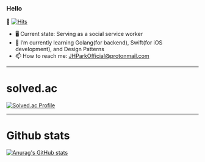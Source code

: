 ### Hello
👋 [![Hits](https://hits.seeyoufarm.com/api/count/incr/badge.svg?url=https%3A%2F%2Fgithub.com%2Fzzsza)](https://hits.seeyoufarm.com)

- 🖥 Current state: Serving as a social service worker
- 🌱 I’m currently learning Golang(for backend), Swift(for iOS development), and Design Patterns
- 📫 How to reach me: JHParkOfficial@protonmail.com


-------
# solved.ac

[![Solved.ac Profile](http://mazassumnida.wtf/api/v2/generate_badge?boj=bypro97)](https://solved.ac/bypro97/)

-------
# Github stats
[![Anurag's GitHub stats](https://github-readme-stats.vercel.app/api?username=simp7)](https://github.com/anuraghazra/github-readme-stats)
